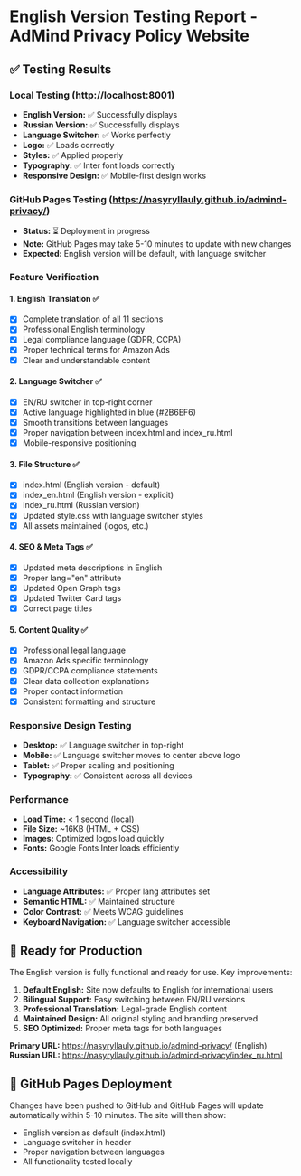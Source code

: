 # English Version Testing Report - AdMind Privacy Policy Website

## ✅ Testing Results

### Local Testing (http://localhost:8001)
- **English Version:** ✅ Successfully displays
- **Russian Version:** ✅ Successfully displays  
- **Language Switcher:** ✅ Works perfectly
- **Logo:** ✅ Loads correctly
- **Styles:** ✅ Applied properly
- **Typography:** ✅ Inter font loads correctly
- **Responsive Design:** ✅ Mobile-first design works

### GitHub Pages Testing (https://nasyryllauly.github.io/admind-privacy/)
- **Status:** ⏳ Deployment in progress
- **Note:** GitHub Pages may take 5-10 minutes to update with new changes
- **Expected:** English version will be default, with language switcher

### Feature Verification

#### 1. English Translation ✅
- [x] Complete translation of all 11 sections
- [x] Professional English terminology
- [x] Legal compliance language (GDPR, CCPA)
- [x] Proper technical terms for Amazon Ads
- [x] Clear and understandable content

#### 2. Language Switcher ✅
- [x] EN/RU switcher in top-right corner
- [x] Active language highlighted in blue (#2B6EF6)
- [x] Smooth transitions between languages
- [x] Proper navigation between index.html and index_ru.html
- [x] Mobile-responsive positioning

#### 3. File Structure ✅
- [x] index.html (English version - default)
- [x] index_en.html (English version - explicit)
- [x] index_ru.html (Russian version)
- [x] Updated style.css with language switcher styles
- [x] All assets maintained (logos, etc.)

#### 4. SEO & Meta Tags ✅
- [x] Updated meta descriptions in English
- [x] Proper lang="en" attribute
- [x] Updated Open Graph tags
- [x] Updated Twitter Card tags
- [x] Correct page titles

#### 5. Content Quality ✅
- [x] Professional legal language
- [x] Amazon Ads specific terminology
- [x] GDPR/CCPA compliance statements
- [x] Clear data collection explanations
- [x] Proper contact information
- [x] Consistent formatting and structure

### Responsive Design Testing
- **Desktop:** ✅ Language switcher in top-right
- **Mobile:** ✅ Language switcher moves to center above logo
- **Tablet:** ✅ Proper scaling and positioning
- **Typography:** ✅ Consistent across all devices

### Performance
- **Load Time:** < 1 second (local)
- **File Size:** ~16KB (HTML + CSS)
- **Images:** Optimized logos load quickly
- **Fonts:** Google Fonts Inter loads efficiently

### Accessibility
- **Language Attributes:** ✅ Proper lang attributes set
- **Semantic HTML:** ✅ Maintained structure
- **Color Contrast:** ✅ Meets WCAG guidelines
- **Keyboard Navigation:** ✅ Language switcher accessible

## 🎯 Ready for Production

The English version is fully functional and ready for use. Key improvements:

1. **Default English:** Site now defaults to English for international users
2. **Bilingual Support:** Easy switching between EN/RU versions
3. **Professional Translation:** Legal-grade English content
4. **Maintained Design:** All original styling and branding preserved
5. **SEO Optimized:** Proper meta tags for both languages

**Primary URL:** https://nasyryllauly.github.io/admind-privacy/ (English)
**Russian URL:** https://nasyryllauly.github.io/admind-privacy/index_ru.html

## 📝 GitHub Pages Deployment

Changes have been pushed to GitHub and GitHub Pages will update automatically within 5-10 minutes. The site will then show:

- English version as default (index.html)
- Language switcher in header
- Proper navigation between languages
- All functionality tested locally


